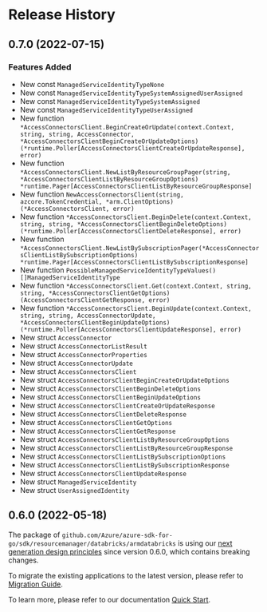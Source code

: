 # Release History

## 0.7.0 (2022-07-15)
### Features Added

- New const `ManagedServiceIdentityTypeNone`
- New const `ManagedServiceIdentityTypeSystemAssignedUserAssigned`
- New const `ManagedServiceIdentityTypeSystemAssigned`
- New const `ManagedServiceIdentityTypeUserAssigned`
- New function `*AccessConnectorsClient.BeginCreateOrUpdate(context.Context, string, string, AccessConnector, *AccessConnectorsClientBeginCreateOrUpdateOptions) (*runtime.Poller[AccessConnectorsClientCreateOrUpdateResponse], error)`
- New function `*AccessConnectorsClient.NewListByResourceGroupPager(string, *AccessConnectorsClientListByResourceGroupOptions) *runtime.Pager[AccessConnectorsClientListByResourceGroupResponse]`
- New function `NewAccessConnectorsClient(string, azcore.TokenCredential, *arm.ClientOptions) (*AccessConnectorsClient, error)`
- New function `*AccessConnectorsClient.BeginDelete(context.Context, string, string, *AccessConnectorsClientBeginDeleteOptions) (*runtime.Poller[AccessConnectorsClientDeleteResponse], error)`
- New function `*AccessConnectorsClient.NewListBySubscriptionPager(*AccessConnectorsClientListBySubscriptionOptions) *runtime.Pager[AccessConnectorsClientListBySubscriptionResponse]`
- New function `PossibleManagedServiceIdentityTypeValues() []ManagedServiceIdentityType`
- New function `*AccessConnectorsClient.Get(context.Context, string, string, *AccessConnectorsClientGetOptions) (AccessConnectorsClientGetResponse, error)`
- New function `*AccessConnectorsClient.BeginUpdate(context.Context, string, string, AccessConnectorUpdate, *AccessConnectorsClientBeginUpdateOptions) (*runtime.Poller[AccessConnectorsClientUpdateResponse], error)`
- New struct `AccessConnector`
- New struct `AccessConnectorListResult`
- New struct `AccessConnectorProperties`
- New struct `AccessConnectorUpdate`
- New struct `AccessConnectorsClient`
- New struct `AccessConnectorsClientBeginCreateOrUpdateOptions`
- New struct `AccessConnectorsClientBeginDeleteOptions`
- New struct `AccessConnectorsClientBeginUpdateOptions`
- New struct `AccessConnectorsClientCreateOrUpdateResponse`
- New struct `AccessConnectorsClientDeleteResponse`
- New struct `AccessConnectorsClientGetOptions`
- New struct `AccessConnectorsClientGetResponse`
- New struct `AccessConnectorsClientListByResourceGroupOptions`
- New struct `AccessConnectorsClientListByResourceGroupResponse`
- New struct `AccessConnectorsClientListBySubscriptionOptions`
- New struct `AccessConnectorsClientListBySubscriptionResponse`
- New struct `AccessConnectorsClientUpdateResponse`
- New struct `ManagedServiceIdentity`
- New struct `UserAssignedIdentity`


## 0.6.0 (2022-05-18)

The package of `github.com/Azure/azure-sdk-for-go/sdk/resourcemanager/databricks/armdatabricks` is using our [next generation design principles](https://azure.github.io/azure-sdk/general_introduction.html) since version 0.6.0, which contains breaking changes.

To migrate the existing applications to the latest version, please refer to [Migration Guide](https://aka.ms/azsdk/go/mgmt/migration).

To learn more, please refer to our documentation [Quick Start](https://aka.ms/azsdk/go/mgmt).